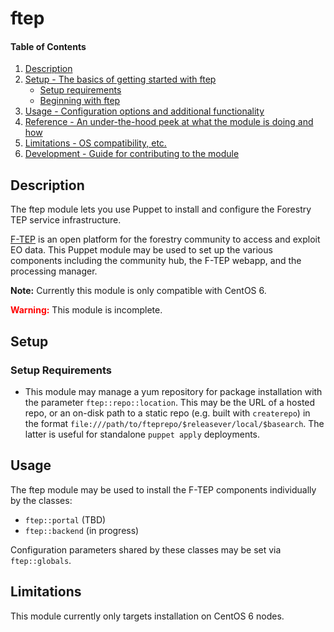 # ftep

#### Table of Contents

1. [Description](#description)
1. [Setup - The basics of getting started with ftep](#setup)
    * [Setup requirements](#setup-requirements)
    * [Beginning with ftep](#beginning-with-ftep)
1. [Usage - Configuration options and additional functionality](#usage)
1. [Reference - An under-the-hood peek at what the module is doing and how](#reference)
1. [Limitations - OS compatibility, etc.](#limitations)
1. [Development - Guide for contributing to the module](#development)

## Description

The ftep module lets you use Puppet to install and configure the Forestry TEP
service infrastructure.

[F-TEP](https://github.com/cgi-eoss/f-tep) is an open platform for the forestry
community to access and exploit EO data. This Puppet module may be used to
set up the various components including the community hub, the F-TEP webapp,
and the processing manager.

**Note:** Currently this module is only compatible with CentOS 6.

**<span style="color:red;">Warning:</span>** This module is incomplete.

## Setup

### Setup Requirements

* This module may manage a yum repository for package installation with the
  parameter `ftep::repo::location`. This may be the URL of a hosted repo, or
  an on-disk path to a static repo (e.g. built with `createrepo`) in the format
  `file:///path/to/fteprepo/$releasever/local/$basearch`. The latter is useful
  for standalone `puppet apply` deployments.

## Usage

The ftep module may be used to install the F-TEP components individually by the
classes:
* `ftep::portal` (TBD)
* `ftep::backend` (in progress)

Configuration parameters shared by these classes may be set via `ftep::globals`.

## Limitations

This module currently only targets installation on CentOS 6 nodes.
